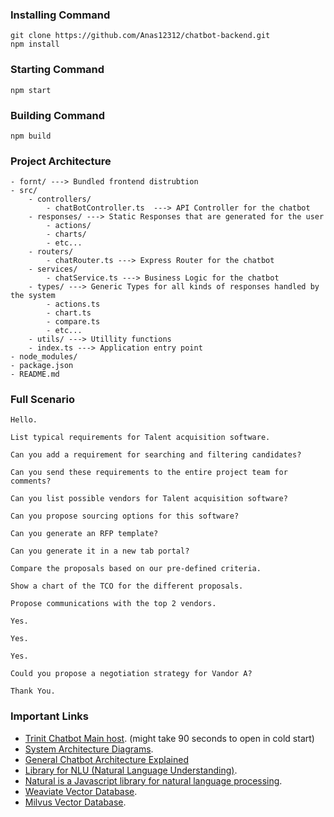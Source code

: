 ### Installing Command
```console
git clone https://github.com/Anas12312/chatbot-backend.git
npm install
```

### Starting Command
```console
npm start
```

### Building Command
```console
npm build
```

### Project Architecture
```
- fornt/ ---> Bundled frontend distrubtion 
- src/
    - controllers/
        - chatBotController.ts  ---> API Controller for the chatbot
    - responses/ ---> Static Responses that are generated for the user
        - actions/
        - charts/
        - etc...
    - routers/
        - chatRouter.ts ---> Express Router for the chatbot
    - services/
        - chatService.ts ---> Business Logic for the chatbot
    - types/ ---> Generic Types for all kinds of responses handled by the system 
        - actions.ts
        - chart.ts
        - compare.ts
        - etc...
    - utils/ ---> Utillity functions
    - index.ts ---> Application entry point
- node_modules/
- package.json
- README.md
```
### Full Scenario
```console
Hello.
```
```console
List typical requirements for Talent acquisition software.
```
```console
Can you add a requirement for searching and filtering candidates?
```
```console
Can you send these requirements to the entire project team for comments?
```
```console
Can you list possible vendors for Talent acquisition software?
```
```console
Can you propose sourcing options for this software?
```
```console
Can you generate an RFP template?
```
```console
Can you generate it in a new tab portal?
```
```console
Compare the proposals based on our pre-defined criteria.
```
```console
Show a chart of the TCO for the different proposals.
```
```console
Propose communications with the top 2 vendors.
```
```console
Yes.
```
```console
Yes.
```
```console
Yes.
```
```console
Could you propose a negotiation strategy for Vandor A?
```
```console
Thank You.
```

### Important Links
- [Trinit Chatbot Main host](https://triniti-chatbot.onrender.com).     (might take 90 seconds to open in cold start)
- [System Architecture Diagrams](https://drive.google.com/file/d/15BB7L7vjhYlS1kbN9fIe8hJDQGMlzMmG/view?usp=sharing).
- [General Chatbot Architecture Explained](https://blog.vsoftconsulting.com/blog/understanding-the-architecture-of-conversational-chatbot)
- [Library for NLU (Natural Language Understanding)](https://www.npmjs.com/package/node-nlp).
- [Natural is a Javascript library for natural language processing](https://naturalnode.github.io/natural/).
- [Weaviate Vector Database](https://weaviate.io/developers/weaviate).
- [Milvus Vector Database](https://milvus.io/).
